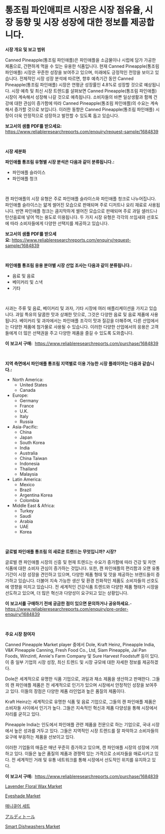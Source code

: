 <p><h1>통조림 파인애피르 시장은 시장 점유율, 시장 동향 및 시장 성장에 대한 정보를 제공합니다.</h1></p><p><strong>시장 개요 및 보고 범위</strong></p>
<p><p>Canned Pineapple(통조림 파인애플)은 파인애플을 소금물이나 시럽에 담가 가공한 제품으로, 간편하게 먹을 수 있는 유용한 식품입니다. 현재 Canned Pineapple(통조림 파인애플) 시장은 꾸준한 성장을 보여주고 있으며, 미래에도 긍정적인 전망을 보이고 있습니다. 전체적인 시장 성장 분석에 따르면, 향후 예측기간 동안 Canned Pineapple(통조림 파인애플) 시장은 연평균 성장률인 4.8%로 성장할 것으로 예상됩니다. 시장 예측 및 최신 시장 트렌드를 살펴보면 Canned Pineapple(통조림 파인애플) 시장이 계속해서 성장해 나갈 것으로 예측됩니다. 소비자들의 바쁜 일상생활과 함께 건강에 대한 관심이 증가함에 따라 Canned Pineapple(통조림 파인애플)의 수요는 계속해서 증가할 것으로 보입니다. 이러한 동향은 Canned Pineapple(통조림 파인애플) 시장이 더욱 안정적으로 성장하고 발전할 수 있도록 돕고 있습니다.</p></p>
<p><strong>보고서의 샘플 PDF를 받으세요:</strong> <a href="https://www.reliableresearchreports.com/enquiry/request-sample/1684839">https://www.reliableresearchreports.com/enquiry/request-sample/1684839</a></p>
<p>&nbsp;</p>
<p><strong>시장 세분화</strong></p>
<p><strong>파인애플 통조림 유형별 시장 분석은 다음과 같이 분류됩니다.:</strong></p>
<p><ul><li>파인애플 슬라이스</li><li>파인애플 청크</li></ul></p>
<p>&nbsp;</p>
<p><p>캔 파인애플의 시장 유형은 주로 파인애플 슬라이스와 파인애플 청크로 나누어집니다. 파인애플 슬라이스는 얇게 썰어진 모습으로 판매되며 주로 디저트나 요리 재료로 사용됩니다. 반면 파인애플 청크는 큼지막하게 썰어진 모습으로 판매되며 주로 과일 샐러드나 탄산음료에 넣어 먹는 용도로 이용됩니다. 두 가지 시장 유형은 각각의 쓰임새와 선호도에 따라 소비자들에게 다양한 선택지를 제공하고 있습니다.</p></p>
<p><strong>보고서의 샘플 PDF를 받으세요:</strong>&nbsp;<a href="https://www.reliableresearchreports.com/enquiry/request-sample/1684839">https://www.reliableresearchreports.com/enquiry/request-sample/1684839</a></p>
<p>&nbsp;</p>
<p><strong> 파인애플 통조림 응용 분야별 시장 산업 조사는 다음과 같이 분류됩니다.:</strong></p>
<p><ul><li>음료 및 음료</li><li>베이커리 및 스낵</li><li>기타</li></ul></p>
<p>&nbsp;</p>
<p><p>사과는 주류 및 음료, 베이커리 및 과자, 기타 시장에 여러 애플리케이션을 가지고 있습니다. 과일 특유의 달콤한 맛과 상쾌한 맛으로, 그것은 다양한 음료 및 음료 제품에 사용됩니다. 베이커리 및 과자에서는 파인애플 조각이 맛과 질감을 더해주며, 다른 산업에서는 다양한 제품에 첨가물로 사용될 수 있습니다. 이러한 다양한 산업에서의 응용은 고객들에게 더 많은 선택권을 주고 다양한 제품을 즐길 수 있도록 도와줍니다.</p></p>
<p><strong>이 보고서 구매:</strong>&nbsp; <a href="https://www.reliableresearchreports.com/purchase/1684839">https://www.reliableresearchreports.com/purchase/1684839</a></p>
<p>&nbsp;</p>
<p><strong>지역 측면에서 파인애플 통조림 지역별로 이용 가능한 시장 플레이어는 다음과 같습니다.:</strong></p>
<p><ul>
    <li>
        North America:
        <ul>
            <li>United States</li>
            <li>Canada</li>
        </ul>
    </li>
    <li>
        Europe:
        <ul>
            <li>Germany</li>
            <li>France</li>
            <li>U.K.</li>
            <li>Italy</li>
            <li>Russia</li>
        </ul>
    </li>
    <li>
        Asia-Pacific:
        <ul>
            <li>China</li>
            <li>Japan</li>
            <li>South Korea</li>
            <li>India</li>
            <li>Australia</li>
            <li>China Taiwan</li>
            <li>Indonesia</li>
            <li>Thailand</li>
            <li>Malaysia</li>
        </ul>
    </li>
    <li>
        Latin America:
        <ul>
            <li>Mexico</li>
            <li>Brazil</li>
            <li>Argentina Korea</li>
            <li>Colombia</li>
        </ul>
    </li>
    <li>
        Middle East & Africa:
        <ul>
            <li>Turkey</li>
            <li>Saudi</li>
            <li>Arabia</li>
            <li>UAE</li>
            <li>Korea</li>
        </ul>
    </li>
    </ul></p>
<p>&nbsp;</p>
<p><strong>글로벌 파인애플 통조림 의 새로운 트렌드는 무엇입니까? 시장?</strong></p>
<p><p>글로벌 캔 파인애플 시장의 신흥 및 현재 트렌드는 수요가 증가함에 따라 건강 및 자연 식품에 대한 소비자 관심이 증가하는 것입니다. 또한, 캔 파인애플의 편리함과 오랜 유통 기간이 시장 성장을 견인하고 있으며, 다양한 제품 형태 및 맛을 제공하는 브랜드들이 증가하고 있습니다. 더불어 지속 가능한 생산 및 환경 친화적인 제품도 소비자들의 선호도에 영향을 미치고 있습니다. 전 세계적인 건강식품 트렌드와 다양한 제품 형태가 시장을 선도하고 있으며, 더 많은 혁신과 다양성이 요구되고 있는 상황입니다.</p></p>
<p><strong>이 보고서를 구매하기 전에 궁금한 점이 있으면 문의하거나 공유하세요.</strong>- <a href="https://www.reliableresearchreports.com/enquiry/pre-order-enquiry/1684839">https://www.reliableresearchreports.com/enquiry/pre-order-enquiry/1684839</a></p>
<p>&nbsp;</p>
<p><strong>주요 시장 참여자</strong></p>
<p><p>Canned Pineapple Market player 중에서 Dole, Kraft Heinz, Pineapple India, V&K Pineapple Canning, Fresh Food Co., Ltd, Siam Pineapple, Jal Pan Foods, Winzintl, Annie's Farm Company 및 Sure Harvest Foodstuff 등이 있다. 이 중 일부 기업의 시장 성장, 최신 트렌드 및 시장 규모에 대한 자세한 정보를 제공하겠다.</p><p>Dole은 세계적으로 유명한 식품 기업으로, 과일과 채소 제품을 생산하고 판매한다. 그들의 캔 파인애플 제품은 전 세계적으로 인기가 있으며 시장에서 안정적인 성장을 보여주고 있다. 이들의 장점은 다양한 제품 라인업과 높은 품질의 제품이다.</p><p>Kraft Heinz는 세계적으로 유명한 식품 및 음료 기업으로, 그들의 캔 파인애플 제품은 소비자들 사이에서 인기가 높다. 그들은 지속적인 혁신과 제품 다양성을 통해 시장에서 자리를 굳히고 있다.</p><p>Pineapple India는 인도에서 파인애플 관련 제품을 전문으로 하는 기업으로, 국내 시장에서 높은 성과를 거두고 있다. 그들은 지역적인 시장 트렌드를 잘 파악하고 소비자들의 요구에 부응하는 제품을 선보이고 있다.</p><p>이러한 기업들의 매출은 매년 꾸준히 증가하고 있으며, 캔 파인애플 시장의 성장에 기여하고 있다. 이들은 높은 품질의 제품과 경쟁력 있는 가격으로 소비자들을 매료시키고 있다. 전 세계적인 거래 및 유통 네트워크를 통해 시장에서 선도적인 위치를 유지하고 있다.</p></p>
<p><strong>이 보고서 구매:</strong>&nbsp;&nbsp;<a href="https://www.reliableresearchreports.com/purchase/1684839">https://www.reliableresearchreports.com/purchase/1684839</a></p>
<p><p><a href="https://issuu.com/reportprime-2/docs/lavender-floral-wax-market-size-2030.pptx">Lavender Floral Wax Market</a></p><p><a href="https://github.com/gulaimolin/Market-Research-Report-List-3/blob/main/eyeshade-market.md">Eyeshade Market</a></p><p><a href="https://medium.com/@mujgankortalih/%EB%A7%A4%EB%8B%88%ED%81%90%EC%96%B4-%EC%84%B8%ED%8A%B8-%EC%8B%9C%EC%9E%A5%EC%9D%80-%EC%8B%9C%EC%9E%A5-%EC%A0%90%EC%9C%A0%EC%9C%A8-%ED%81%AC%EA%B8%B0-%EB%B0%8F-2031%EB%85%84%EA%B9%8C%EC%A7%80-%EC%98%88%EC%83%81%EB%90%9C-%EC%98%88%EC%B8%A1%EC%97%90-%EC%B4%88%EC%A0%90%EC%9D%84-%EB%A7%9E%EC%B6%A5%EB%8B%88%EB%8B%A4-0bf92ffaf852">매니큐어 세트</a></p><p><a href="https://github.com/oqxogxyvqe90775/Market-Research-Report-List-1/blob/main/68948833822.md">アルディトール</a></p><p><a href="https://github.com/mauripalmi/Market-Research-Report-List-2/blob/main/smart-dishwashers-market.md">Smart Dishwashers Market</a></p></p>
